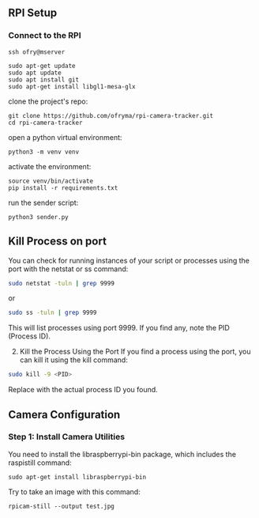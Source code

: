 ## RPI Setup

### Connect to the RPI

```
ssh ofry@mserver
```
```
sudo apt-get update
sudo apt update
sudo apt install git
sudo apt-get install libgl1-mesa-glx
```

clone the project's repo:
```
git clone https://github.com/ofryma/rpi-camera-tracker.git
cd rpi-camera-tracker
```

open a python virtual environment:
```
python3 -m venv venv
```

activate the environment:
```
source venv/bin/activate
pip install -r requirements.txt
```

run the sender script:
```
python3 sender.py
```

## Kill Process on port

You can check for running instances of your script or processes using the port with the netstat or ss command:

```sh
sudo netstat -tuln | grep 9999
```
or

```sh
sudo ss -tuln | grep 9999
```
This will list processes using port 9999. If you find any, note the PID (Process ID).

2. Kill the Process Using the Port
If you find a process using the port, you can kill it using the kill command:

```sh
sudo kill -9 <PID>
```
Replace <PID> with the actual process ID you found.


## Camera Configuration

### Step 1: Install Camera Utilities
You need to install the libraspberrypi-bin package, which includes the raspistill command:
```
sudo apt-get install libraspberrypi-bin
```
Try to take an image with this command:
```
rpicam-still --output test.jpg
```
